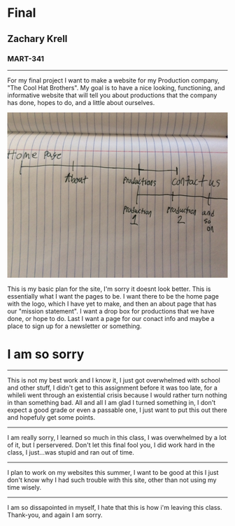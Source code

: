 # Final
## Zachary Krell
### MART-341
---

For my final project I want to make a website for my Production company, "The Cool Hat Brothers". My goal is to have a nice looking, functioning, and informative website that will tell you about productions that the company has done, hopes to do, and a little about ourselves.

![Basic breakdown](/img/Photo.jpg)

This is my basic plan for the site, I'm sorry it doesnt look better. This is essentially what I want the pages to be. I want there to be the home page with the logo, which I have yet to make, and then an about page that has our "mission statement". I want a drop box for productions that we have done, or hope to do. Last I want a page for our conact info and maybe a place to sign up for a newsletter or something. 



# I am so sorry

---

This is not my best work and I know it, I just got overwhelmed with school and other stuff, I didn't get to this assignment before it was too late, for a whileIi went through an existential crisis because I would rather turn nothing in than something bad. 
All and all I am glad I turned something in, I don't expect a good grade or even a passable one, I just want to put this out there and hopefuly get some points.

---

I am really sorry, I learned so much in this class, I was overwhelmed by a lot of it, but I perservered. Don't let this final fool you, I did work hard in the class, I just...was stupid and ran out of time.

---

I plan to work on my websites this summer, I want to be good at this I just don't know why I had such trouble with this site, other than not using my time wisely.

---

I am so dissapointed in myself, I hate that this is how i'm leaving this class. Thank-you, and again I am sorry.
